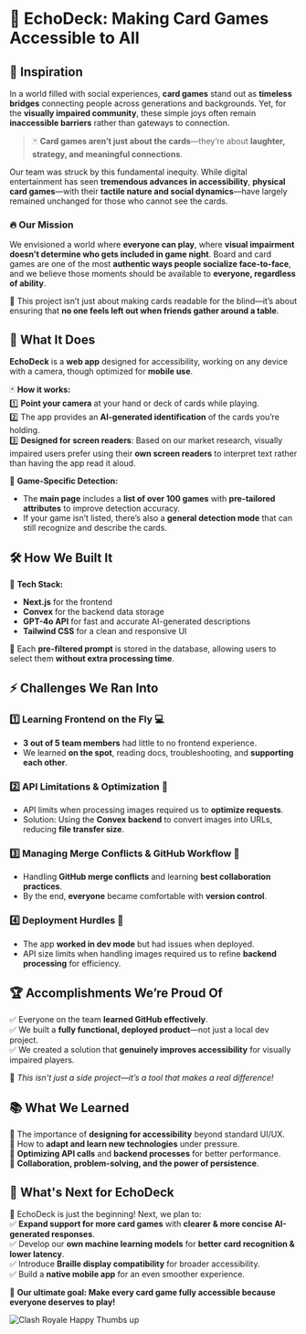# 🎴 EchoDeck: Making Card Games Accessible to All  

## 🌟 Inspiration  

In a world filled with social experiences, **card games** stand out as **timeless bridges** connecting people across generations and backgrounds. Yet, for the **visually impaired community**, these simple joys often remain **inaccessible barriers** rather than gateways to connection.  

> 🃏 **Card games aren’t just about the cards**—they’re about **laughter, strategy, and meaningful connections**.  

Our team was struck by this fundamental inequity. While digital entertainment has seen **tremendous advances in accessibility**, **physical card games**—with their **tactile nature and social dynamics**—have largely remained unchanged for those who cannot see the cards.  

### 🔥 Our Mission  
We envisioned a world where **everyone can play**, where **visual impairment doesn’t determine who gets included in game night**. Board and card games are one of the most **authentic ways people socialize face-to-face**, and we believe those moments should be available to **everyone, regardless of ability**.  

📢 This project isn’t just about making cards readable for the blind—it’s about ensuring that **no one feels left out when friends gather around a table**.  



## 📸 What It Does  

**EchoDeck** is a **web app** designed for accessibility, working on any device with a camera, though optimized for **mobile use**.  

🃏 **How it works:**  
1️⃣ **Point your camera** at your hand or deck of cards while playing.  
2️⃣ The app provides an **AI-generated identification** of the cards you’re holding.  
3️⃣ **Designed for screen readers**: Based on our market research, visually impaired users prefer using their **own screen readers** to interpret text rather than having the app read it aloud.  

🎯 **Game-Specific Detection:**  
- The **main page** includes a **list of over 100 games** with **pre-tailored attributes** to improve detection accuracy.  
- If your game isn’t listed, there’s also a **general detection mode** that can still recognize and describe the cards.  
  


## 🛠️ How We Built It  

🚀 **Tech Stack:**  
- **Next.js** for the frontend  
- **Convex** for the backend data storage  
- **GPT-4o API** for fast and accurate AI-generated descriptions  
- **Tailwind CSS** for a clean and responsive UI  

💾 Each **pre-filtered prompt** is stored in the database, allowing users to select them **without extra processing time**.  
 


## ⚡ Challenges We Ran Into  

### 1️⃣ Learning Frontend on the Fly 💻  
- **3 out of 5 team members** had little to no frontend experience.  
- We learned **on the spot**, reading docs, troubleshooting, and **supporting each other**.  

### 2️⃣ API Limitations & Optimization 🔄  
- API limits when processing images required us to **optimize requests**.  
- Solution: Using the **Convex backend** to convert images into URLs, reducing **file transfer size**.  

### 3️⃣ Managing Merge Conflicts & GitHub Workflow 🔄  
- Handling **GitHub merge conflicts** and learning **best collaboration practices**.  
- By the end, **everyone** became comfortable with **version control**.  

### 4️⃣ Deployment Hurdles 🚀  
- The app **worked in dev mode** but had issues when deployed.  
- API size limits when handling images required us to refine **backend processing** for efficiency.  


## 🏆 Accomplishments We’re Proud Of  

✅ Everyone on the team **learned GitHub effectively**.  
✅ We built a **fully functional, deployed product**—not just a local dev project.  
✅ We created a solution that **genuinely improves accessibility** for visually impaired players.  

🎉 *This isn't just a side project—it’s a tool that makes a real difference!*  


## 📚 What We Learned  

📌 The importance of **designing for accessibility** beyond standard UI/UX.  
📌 How to **adapt and learn new technologies** under pressure.  
📌 **Optimizing API calls** and **backend processes** for better performance.  
📌 **Collaboration, problem-solving, and the power of persistence**.  


## 🔮 What's Next for EchoDeck  

🚀 EchoDeck is just the beginning! Next, we plan to:  
✅ **Expand support for more card games** with **clearer & more concise AI-generated responses**.  
✅ Develop our **own machine learning models** for **better card recognition & lower latency**.  
✅ Introduce **Braille display compatibility** for broader accessibility.  
✅ Build a **native mobile app** for an even smoother experience.  

🎯 **Our ultimate goal: Make every card game fully accessible because everyone deserves to play!**  

![Clash Royale Happy Thumbs up](https://i.imgur.com/4FooLyV.png)

